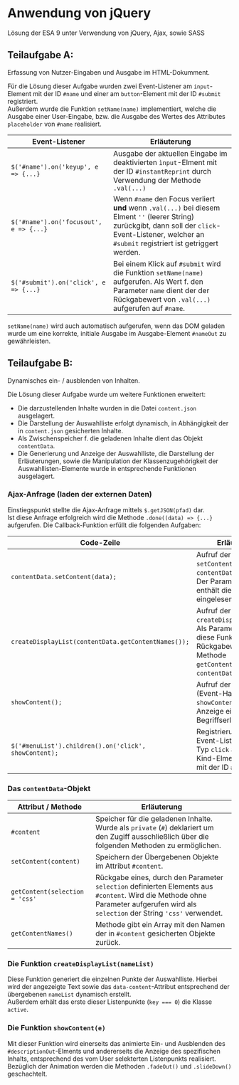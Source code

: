# Anwendung von jQuery

Lösung der ESA 9 unter Verwendung von jQuery, Ajax, sowie SASS

## Teilaufgabe A:

Erfassung von Nutzer-Eingaben und Ausgabe im HTML-Dokumment.

Für die Lösung dieser Aufgabe wurden zwei Event-Listener am `input`-Element mit der ID `#name` und einer am `button`-Element mit der ID `#submit` registriert.  
Außerdem wurde die Funktion `setName(name)` implementiert, welche die Ausgabe einer User-Eingabe, bzw. die Ausgabe des Wertes des Attributes `placeholder` von `#name` realisiert.

| Event-Listener | Erläuterung |
| --- | --- |
| `$('#name').on('keyup', e => {...}` | Ausgabe der aktuellen Eingabe im deaktivierten `ìnput`-Elment mit der ID `#instantReprint` durch Verwendung der Methode `.val(...)` |
| `$('#name').on('focusout', e => {...}` | Wenn `#name` den Focus verliert **und** wenn `.val(...)` bei diesem Elment `''` (leerer String) zurückgibt, dann soll der `click`-Event-Listener, welcher an `#submit` registriert ist getriggert werden. |
| `$('#submit').on('click', e => {...}` | Bei einem Klick auf `#submit` wird die Funktion `setName(name)` aufgerufen. Als Wert f. den Parameter `name` dient der der Rückgabewert von `.val(...)` aufgerufen auf `#name`. |

`setName(name)` wird auch automatisch aufgerufen, wenn das DOM geladen wurde um eine korrekte, initiale Ausgabe im Ausgabe-Element `#nameOut` zu gewährleisten.

## Teilaufgabe B:

Dynamisches ein- / ausblenden von Inhalten.

Die Lösung dieser Aufgabe wurde um weitere Funktionen erweitert:

* Die darzustellenden Inhalte wurden in die Datei `content.json` ausgelagert.
* Die Darstellung der Auswahlliste erfolgt dynamisch, in Abhängigkeit der in `content.json` gesicherten Inhalte.
* Als Zwischenspeicher f. die geladenen Inhalte dient das Objekt `contentData`.
* Die Generierung und Anzeige der Auswahlliste, die Darstellung der Erläuterungen, sowie die Manipulation der Klassenzugehörigkeit der Auswahllisten-Elemente wurde in entsprechende Funktionen ausgelagert.

### Ajax-Anfrage (laden der externen Daten)

Einstiegspunkt stellte die Ajax-Anfrage mittels `$.getJSON(pfad)` dar.  
Ist diese Anfrage erfolgreich wird die Methode `.done((data) => {...}` aufgerufen. Die Callback-Funktion erfüllt die folgenden Aufgaben:

| Code-Zeile | Erläuterung |
| --- | --- |
| `contentData.setContent(data);` | Aufruf der Methode `setContent(data)` des `contentData`-Objekts. Der Parameter `data` enthält die eingelesenen Daten. |
| `createDisplayList(contentData.getContentNames());` | Aufruf der Funktion `createDisplayList(...)`. Als Parameter erhält diese Funktion den Rückgabewert der Methode `getContentNames()` des `contentData`-Objekts. |
| `showContent();` | Aufruf der Funktion (Event-Handler) `showContent` zur initialen Anzeige einer Begriffserläuterung. |
| `$('#menuList').children().on('click', showContent);` | Registrierung eines Event-Listeners vom Typ `click` an allen Kind-Elmenten der Liste mit der ID `#menuList`. |

### Das `contentData`-Objekt

| Attribut / Methode | Erläuterung |
| --- | --- |
| `#content` | Speicher für die geladenen Inhalte. Wurde als `private` (`#`) deklariert um den Zugiff ausschließlich über die folgenden Methoden zu ermöglichen. |
| `setContent(content)` | Speichern der Übergebenen Objekte im Attribut `#content`. |
| `getContent(selection = 'css'` | Rückgabe eines, durch den Parameter `selection` definierten Elements aus `#content`. Wird die Methode ohne Parameter aufgerufen wird als `selection` der String `'css'` verwendet. |
| `getContentNames()` | Methode gibt ein Array mit den Namen der in `#content` gesicherten Objekte zurück. |

### Die Funktion `createDisplayList(nameList)`

Diese Funktion generiert die einzelnen Punkte der Auswahlliste. Hierbei wird der angezeigte Text sowie das `data-content`-Attribut entsprechend der übergebenen `nameList` dynamisch erstellt.  
Außerdem erhält das erste dieser Listenpunkte (`key === 0`) die Klasse `active`.

### Die Funktion `showContent(e)`

Mit dieser Funktion wird einerseits das animierte Ein- und Ausblenden des `#descriptionOut`-Elments und andererseits die Anzeige des spezifischen Inhalts, entsprechend des vom User selekterten Listenpunkts realisiert.  
Bezüglich der Animation werden die Methoden `.fadeOut()` und `.slideDown()` geschachtelt.